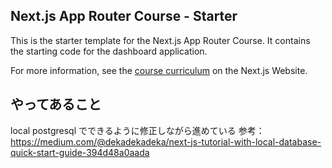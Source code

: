 ## Next.js App Router Course - Starter

This is the starter template for the Next.js App Router Course. It contains the starting code for the dashboard application.

For more information, see the [course curriculum](https://nextjs.org/learn) on the Next.js Website.

## やってあること

local postgresql でできるように修正しながら進めている
参考：
https://medium.com/@dekadekadeka/next-js-tutorial-with-local-database-quick-start-guide-394d48a0aada
